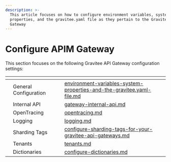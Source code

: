 ```yaml
---
description: >-
  This article focuses on how to configure environment variables, system
  properties, and the gravitee.yaml file as they pertain to the Gravitee API
  Gateway
---
```


# Configure APIM Gateway

This section focuses on the following Gravitee API Gateway configuration settings:

<table data-view="cards"><thead><tr><th></th><th></th><th></th><th data-hidden data-card-target data-type="content-ref"></th></tr></thead><tbody><tr><td></td><td>General Configuration</td><td></td><td><a href="environment-variables-system-properties-and-the-gravitee.yaml-file.md">environment-variables-system-properties-and-the-gravitee.yaml-file.md</a></td></tr><tr><td></td><td>Internal API</td><td></td><td><a href="gateway-internal-api.md">gateway-internal-api.md</a></td></tr><tr><td></td><td>OpenTracing</td><td></td><td><a href="opentracing.md">opentracing.md</a></td></tr><tr><td></td><td>Logging</td><td></td><td><a href="logging.md">logging.md</a></td></tr><tr><td></td><td>Sharding Tags</td><td></td><td><a href="configure-sharding-tags-for-your-gravitee-api-gateways.md">configure-sharding-tags-for-your-gravitee-api-gateways.md</a></td></tr><tr><td></td><td>Tenants</td><td></td><td><a href="tenants.md">tenants.md</a></td></tr><tr><td></td><td>Dictionaries</td><td></td><td><a href="configure-dictionaries.md">configure-dictionaries.md</a></td></tr></tbody></table>
